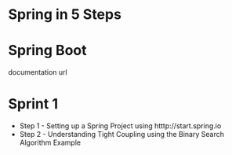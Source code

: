 # Spring in 5 Steps

# Spring Boot

documentation url

# Sprint 1

- Step 1 - Setting up a Spring Project using htttp://start.spring.io
- Step 2 - Understanding Tight Coupling using the Binary Search Algorithm Example
